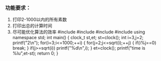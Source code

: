 ### 功能要求：

1. 打印2-1000以内的所有素数
1. 打印出总的计算时间
1. 尽可能优化算法的效率
#include<cstdio>
#include<cstdlib>
#include<cmath>
#include<ctime>
using namespace std;
int main()
{
    clock_t st,et;
    st=clock();
    int i=3,j=2;
    printf("2\n");
    for(i=3;i<=1000;++i)
    {
        for(j=2;j<=sqrt(i);++j)
        {
            if(i%j==0)
                break;
        }
        if(j>=sqrt(i))
            printf("%d\n",i);
    }
    et=clock();
    printf("time is %lu",et-st);
    return 0;
}

